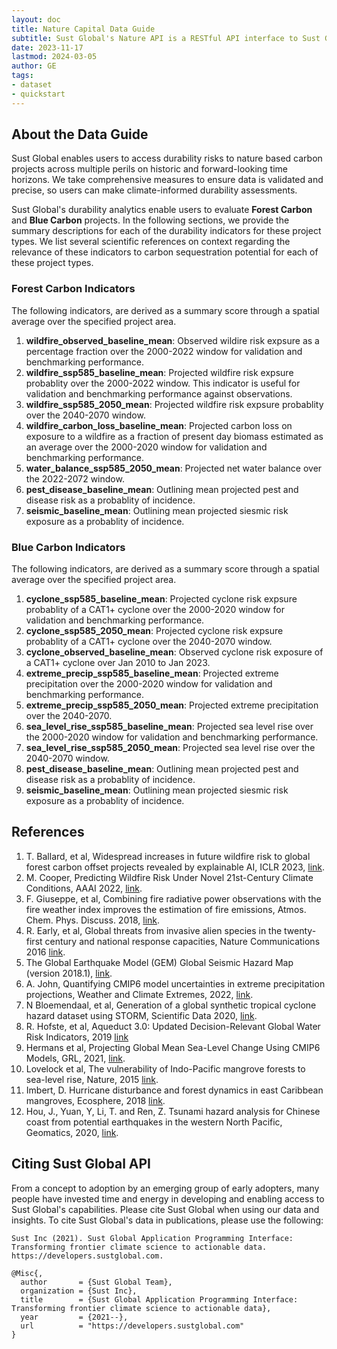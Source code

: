 ```yaml
---
layout: doc
title: Nature Capital Data Guide
subtitle: Sust Global's Nature API is a RESTful API interface to Sust Global's durability (non-permanence) indicators for nature based carbon projects. This guide helps users understand the indicators and datasets accessible using the API.
date: 2023-11-17
lastmod: 2024-03-05
author: GE
tags:
- dataset
- quickstart
---
```


## About the Data Guide 

Sust Global enables users to access durability risks to nature based carbon projects across multiple perils on historic and forward-looking time horizons. We take comprehensive measures to ensure data is validated and precise, so users can make climate-informed durability assessments.

Sust Global's durability analytics enable users to evaluate **Forest Carbon** and **Blue Carbon** projects. In the following sections, we provide the summary descriptions for each of the durability indicators for these project types. We list several scientific references on context regarding the relevance of these indicators to carbon sequestration potential for each of these project types.

### Forest Carbon Indicators

The following indicators, are derived as a summary score through a spatial average over the specified project area.

1. **wildfire_observed_baseline_mean**: Observed wildire risk expsure as a percentage fraction over the 2000-2022 window for validation and benchmarking performance. 
2. **wildfire_ssp585_baseline_mean**: Projected wildfire risk expsure probablity over the 2000-2022 window. This indicator is useful for validation and benchmarking performance against observations. 
3. **wildfire_ssp585_2050_mean**: Projected wildfire risk expsure probablity over the 2040-2070 window.
4. **wildfire_carbon_loss_baseline_mean**: Projected carbon loss on exposure to a wildfire as a fraction of present day biomass estimated as an average over the  2000-2020 window for validation and benchmarking performance.
5. **water_balance_ssp585_2050_mean**: Projected net water balance over the 2022-2072 window.
6. **pest_disease_baseline_mean**: Outlining mean projected pest and disease risk as a probablity of incidence. 
7. **seismic_baseline_mean**: Outlining mean projected siesmic risk exposure as a probablity of incidence. 

### Blue Carbon Indicators

The following indicators, are derived as a summary score through a spatial average over the specified project area.

1. **cyclone_ssp585_baseline_mean**: Projected cyclone risk expsure probablity of a CAT1+ cyclone over the 2000-2020 window for validation and benchmarking performance. 
2. **cyclone_ssp585_2050_mean**: Projected cyclone risk expsure probablity of a CAT1+ cyclone over the 2040-2070 window.  
3. **cyclone_observed_baseline_mean**: Observed cyclone risk exposure of a CAT1+ cyclone over Jan 2010 to Jan 2023.
4. **extreme_precip_ssp585_baseline_mean**: Projected extreme precipitation over the 2000-2020 window for validation and benchmarking performance. 
5. **extreme_precip_ssp585_2050_mean**: Projected extreme precipitation over the 2040-2070. 
6. **sea_level_rise_ssp585_baseline_mean**: Projected sea level rise over the 2000-2020 window for validation and benchmarking performance. 
7. **sea_level_rise_ssp585_2050_mean**: Projected sea level rise over the 2040-2070 window.
8. **pest_disease_baseline_mean**: Outlining mean projected pest and disease risk as a probablity of incidence. 
9. **seismic_baseline_mean**: Outlining mean projected siesmic risk exposure as a probablity of incidence.  

## References

1. T. Ballard, et al, Widespread increases in future wildfire risk to global forest carbon offset projects revealed by explainable AI, ICLR 2023, [link](https://www.climatechange.ai/papers/iclr2023/33).
2. M. Cooper, Predicting Wildfire Risk Under Novel 21st-Century Climate Conditions, AAAI 2022, [link](https://www.climatechange.ai/papers/aaaifss2022/15).
3. F. Giuseppe, et al, Combining fire radiative power observations with the fire weather index improves the estimation of fire emissions, Atmos. Chem. Phys. Discuss. 2018, [link](https://doi.org/10.5194/acp-2017-790).
4. R. Early, et al, Global threats from invasive alien species in the twenty-first century and national response capacities, Nature Communications 2016 [link](https://www.nature.com/articles/ncomms12485).
5. The Global Earthquake Model (GEM) Global Seismic Hazard Map (version 2018.1), [link](https://www.globalquakemodel.org/gem-maps/global-earthquake-hazard-map).
6. A. John, Quantifying CMIP6 model uncertainties in extreme precipitation projections, Weather and Climate Extremes, 2022, [link](https://www.sciencedirect.com/science/article/pii/S2212094722000238).
7. N Bloemendaal, et al, Generation of a global synthetic tropical cyclone hazard dataset using STORM, Scientific Data 2020, [link](https://www.nature.com/articles/s41597-020-0381-2).
8. R. Hofste, et al, Aqueduct 3.0: Updated Decision-Relevant Global Water Risk Indicators, 2019 [link](https://www.wri.org/research/aqueduct-30-updated-decision-relevant-global-water-risk-indicators)
9. Hermans et al, Projecting Global Mean Sea-Level Change Using CMIP6 Models, GRL, 2021, [link](https://agupubs.onlinelibrary.wiley.com/doi/full/10.1029/2020GL092064).
10. Lovelock et al, The vulnerability of Indo-Pacific mangrove forests to sea-level rise, Nature, 2015 [link](https://www.nature.com/articles/nature15538).
11. Imbert, D. Hurricane disturbance and forest dynamics in east Caribbean mangroves, Ecosphere, 2018 [link](https://esajournals.onlinelibrary.wiley.com/doi/full/10.1002/ecs2.2231).
12. Hou, J., Yuan, Y, Li, T. and Ren, Z. Tsunami hazard analysis for Chinese coast from potential earthquakes in the western North Pacific, Geomatics, 2020, [link](https://www.tandfonline.com/doi/pdf/10.1080/19475705.2020.1766579).

## Citing Sust Global API

From a concept to adoption by an emerging group of early adopters, many people have invested time and energy in developing and enabling access to Sust Global's capabilities. Please cite Sust Global when using our data and insights. To cite Sust Global's data in publications, please use the following:

```
Sust Inc (2021). Sust Global Application Programming Interface: Transforming frontier climate science to actionable data. https://developers.sustglobal.com.
```

```
@Misc{,
  author       = {Sust Global Team},
  organization = {Sust Inc},
  title        = {Sust Global Application Programming Interface: Transforming frontier climate science to actionable data},
  year         = {2021--},
  url          = "https://developers.sustglobal.com"
}
```

